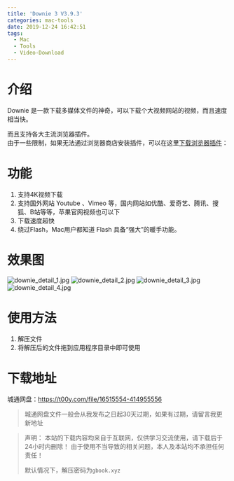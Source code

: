 ```yaml
---
title: 'Downie 3 V3.9.3'
categories: mac-tools
date: 2019-12-24 16:42:51
tags:
  - Mac
  - Tools
  - Video-Download
---
```


# 介绍
Downie 是一款下载多媒体文件的神奇，可以下载个大视频网站的视频，而且速度相当快。  

而且支持各大主流浏览器插件。  
由于一些限制，如果无法通过浏览器商店安装插件，可以在这里[下载浏览器插件](https://github.com/charlieMonroe/DownieExtensions)：

# 功能
1. 支持4K视频下载
2. 支持国外网站 Youtube 、Vimeo 等，国内网站如优酷、爱奇艺、腾讯、搜狐、B站等等，苹果官网视频也可以下
3. 下载速度超快
4. 绕过Flash，Mac用户都知道 Flash 具备“强大”的暖手功能。

# 效果图
![downie_detail_1.jpg](https://i.loli.net/2019/12/24/8FrQSO1LNnh6BAq.jpg)
![downie_detail_2.jpg](https://i.loli.net/2019/12/24/ozr5kbax7dB6jFs.jpg)
![downie_detail_3.jpg](https://i.loli.net/2019/12/24/cTUq7K4Bgpshnrv.jpg)
![downie_detail_4.jpg](https://i.loli.net/2019/12/24/qOXEwZy97LhMYfl.jpg)

# 使用方法
1. 解压文件
2. 将解压后的文件拖到应用程序目录中即可使用

# 下载地址
城通网盘：https://t00y.com/file/16515554-414955556
> 城通网盘文件一般会从我发布之日起30天过期，如果有过期，请留言我更新地址


> 声明：
> 本站的下载内容均来自于互联网，仅供学习交流使用，请下载后于24小时内删除！
> 由于使用不当导致的相关问题，本人及本站均不承担任何责任！
>
> 默认情况下，解压密码为`gbook.xyz`